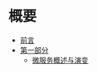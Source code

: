 # 概要
* [前言](/1.%20【.NET%208%20实战--孢子记账--从单体到微服务--转向微服务】--前言.md)
* [第一部分](/第一部分/)
    - [微服务概述与演变](/第一部分/2.%20【.NET%208%20实战--孢子记账--从单体到微服务--转向微服务】--什么是微服务--微服务概述与演变.md)